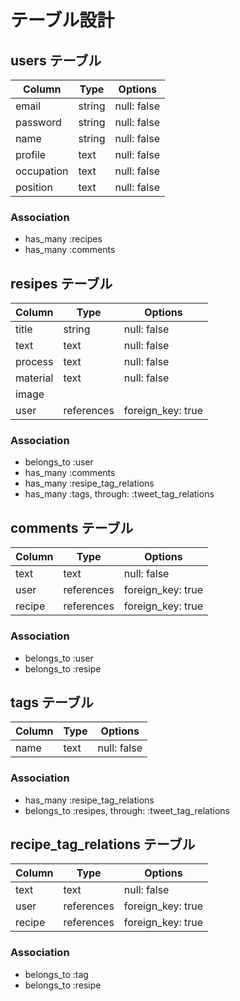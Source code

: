 

# テーブル設計

## users テーブル

| Column     | Type   | Options     |
| ---------- | ------ | ----------- |
| email      | string | null: false |
| password   | string | null: false |
| name       | string | null: false |
| profile    | text   | null: false |
| occupation | text   | null: false |
| position   | text   | null: false |


### Association

- has_many :recipes
- has_many :comments

## resipes テーブル
| Column     | Type         | Options     |
| ---------- | ------------ | ----------- |
| title      | string       | null: false |
| text       | text         | null: false |
| process    | text         | null: false |
| material   | text         | null: false |
| image      |              |             |
| user       | references   |  foreign_key: true           |

### Association

- belongs_to :user
- has_many   :comments
- has_many   :resipe_tag_relations
- has_many   :tags, through: :tweet_tag_relations

## comments テーブル

| Column     | Type         | Options                |
| ---------- | ------------ | ---------------------- |
| text       | text         | null: false            |
| user       | references   | foreign_key: true      |
| recipe     | references   | foreign_key: true      |

### Association

- belongs_to :user
- belongs_to :resipe


## tags テーブル

| Column     | Type         | Options     |
| ---------- | ------------ | ----------- |
| name       | text         | null: false |

### Association

- has_many   :resipe_tag_relations
- belongs_to :resipes, through: :tweet_tag_relations


## recipe_tag_relations テーブル

| Column     | Type         | Options           |
| ---------- | ------------ | ----------------- |
| text       | text         | null: false       |
| user       | references   | foreign_key: true |
| recipe     | references   | foreign_key: true |

### Association

- belongs_to :tag
- belongs_to :resipe



